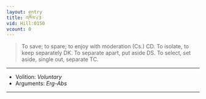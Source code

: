 ```yaml
---
layout: entry
title: འཁོལ་√3
vid: Hill:0150
vcount: 0
---
```

> To save; to spare; to enjoy with moderation (Cs\.) CD\. To isolate, to keep separately DK\. To separate apart, put aside DS\. To select, set aside, single out, separate TC\.

---
* Volition: _Voluntary_
* Arguments: _Erg-Abs_

---

